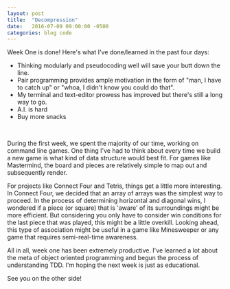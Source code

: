 ```yaml
---
layout: post
title:  "Decompression"
date:   2016-07-09 09:00:00 -0500
categories: blog code
---
```

Week One is done! Here's what I've done/learned in the past four days:

  - Thinking modularly and pseudocoding well will save your butt down the line.   
  - Pair programming provides ample motivation in the form of "man, I have to catch up" or "whoa, I didn't know you could do that".
  - My terminal and text-editor prowess has improved but there's still a long way to go.
  - A.I. is hard
  - Buy more snacks

<!--more-->
<br>

During the first week, we spent the majority of our time, working on command line games. One thing I've had to think about every time we build a new game is what kind of data structure would best fit. For games like Mastermind, the board and pieces are relatively simple to map out and subsequently render.

For projects like Connect Four and Tetris, things get a little more interesting. In Connect Four, we decided that an array of arrays was the simplest way to proceed. In the process of determining horizontal and diagonal wins, I wondered if a piece (or square) that is 'aware' of its surroundings might be more efficient. But considering you only have to consider win conditions for the last piece that was played, this might be a little overkill. Looking ahead, this type of association might be useful in a game like Minesweeper or any game that requires semi-real-time awareness.  

All in all, week one has been extremely productive. I've learned a lot about the meta of object oriented programming and begun the process of understanding TDD. I'm hoping the next week is just as educational.

See you on the other side!
